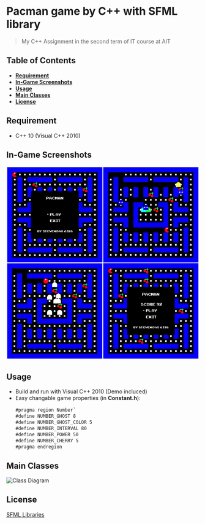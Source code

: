 # Pacman game by C++ with SFML library
> My C++ Assignment in the second term of  IT course at AIT

## Table of Contents
- **[Requirement](#requirement)**  
- **[In-Game Screenshots](#in-game-screenshots)**  
- **[Usage](#usage)**  
- **[Main Classes](#main-classes)**  
- **[License](#license)**

## Requirement
- C++ 10 (Visual C++ 2010)

## In-Game Screenshots
![](screenshot/grid.jpg)

## Usage
- Build and run with Visual C++ 2010 (Demo incluced)
- Easy changable game properties (in **Constant.h**):
  ```
  #pragma region Number`
  #define NUMBER_GHOST 8
  #define NUMBER_GHOST_COLOR 5
  #define NUMBER_INTERVAL 80
  #define NUMBER_POWER 50
  #define NUMBER_CHERRY 5
  #pragma endregion
  ```

## Main Classes
![Class Diagram](https://lh4.googleusercontent.com/dLayjInxWiUs231kspbmykViYE5Z9-9EUcqLtSdm8j-JZa-tuJbkTeaIx2sV1uIwI_i6crMeW_fZZRE=w1792-h1332-rw)



## License
[SFML Libraries](https://www.sfml-dev.org/license.php)
